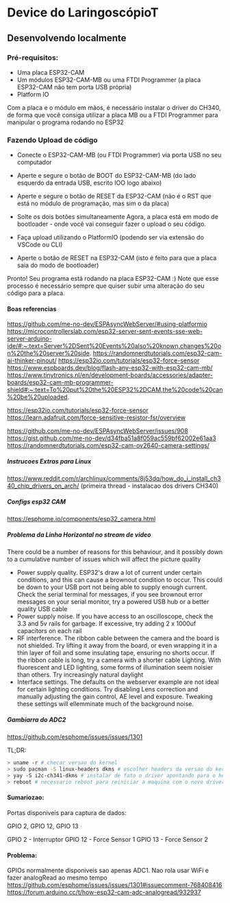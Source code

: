 # Device do LaringoscópioT

## Desenvolvendo localmente

### Pré-requisitos:


- Uma placa ESP32-CAM
- Um módulos ESP32-CAM-MB ou uma FTDI Programmer (a placa ESP32-CAM não tem porta USB própria)
- Platform IO

Com a placa e o módulo em mãos, é necessário instalar o driver do CH340, de forma que você consiga utilizar a placa MB ou a FTDI Programmer para manipular o programa rodando no ESP32


### Fazendo Upload de código

- Conecte o ESP32-CAM-MB (ou FTDI Programmer) via porta USB no seu computador
- Aperte e segure o botão de BOOT do ESP32-CAM-MB (do lado esquerdo da entrada USB, escrito IOO logo abaixo)
- Aperte e segure o botão de RESET da ESP32-CAM (não é o RST que está no módulo de programação, mas sim o da placa)
- Solte os dois botões simultaneamente
Agora, a placa está em modo de bootloader - onde você vai conseguir fazer o upload o seu código.

- Faça upload utilizando o PlatformIO (podendo ser via extensão do VSCode ou CLI)
- Aperte o botão de RESET na ESP32-CAM (isto é feito para que a placa saia do modo de bootloader)

Pronto! Seu programa está rodando na placa ESP32-CAM :)
Note que esse processo é necessário sempre que quiser subir uma alteração do seu código para a placa.

#### Boas referencias

<!-- PIO, ESP32CAM e outras coisas -->
https://github.com/me-no-dev/ESPAsyncWebServer/#using-platformio
https://microcontrollerslab.com/esp32-server-sent-events-sse-web-server-arduino-ide/#:~:text=Server%2DSent%20Events%20also%20known,changes%20on%20the%20server%20side.
https://randomnerdtutorials.com/esp32-cam-ai-thinker-pinout/
https://esp32io.com/tutorials/esp32-force-sensor
https://www.espboards.dev/blog/flash-any-esp32-with-esp32-cam-mb/
https://www.tinytronics.nl/en/development-boards/accessories/adapter-boards/esp32-cam-mb-programmer-shield#:~:text=To%20put%20the%20ESP32%2DCAM,the%20code%20can%20be%20uploaded.

<!-- FSR -->
https://esp32io.com/tutorials/esp32-force-sensor
https://learn.adafruit.com/force-sensitive-resistor-fsr/overview

<!-- ESP32CAM - Streaming da Imagem com a Lib Async -->
https://github.com/me-no-dev/ESPAsyncWebServer/issues/908
https://gist.github.com/me-no-dev/d34fba51a8f059ac559bf62002e61aa3
https://randomnerdtutorials.com/esp32-cam-ov2640-camera-settings/

##### Instrucoes Extras para Linux
https://www.reddit.com/r/archlinux/comments/8j53dq/how_do_i_install_ch340_chip_drivers_on_arch/ (primeira thread - instalacao dos drivers CH340)

##### Configs esp32 CAM
https://esphome.io/components/esp32_camera.html

##### Problema da Linha Horizontal no stream de video

There could be a number of reasons for this behaviour, and it possibly down to a cumulative number of issues which will affect the picture quality
- Power supply quality. ESP32's draw a lot of current under certain conditions, and this can cause a brownout condition to occur. This could be down to your USB port not being able to supply enough current. Check the serial terminal for messages, if you see brownout error messages on your serial monitor, try a powered USB hub or a better quality USB cable
- Power supply noise. If you have access to an oscilloscope, check the 3.3 and 5v rails for garbage. If excessive, try adding 2 x 1000uf capacitors on each rail
- RF interference. The ribbon cable between the camera and the board is not shielded. Try lifting it away from the board, or even wrapping it in a thin layer of foil and some insulating tape, ensuring no shorts occur. If the ribbon cable is long, try a camera with a shorter cable
Lighting. With fluorescent and LED lighting, some forms of illumination seem noisier than others. Try increasingly natural daylight
- Interface settings. The defaults on the webserver example are not ideal for certain lighting conditions. Try disabling Lens correction and manually adjusting the gain control, AE level and exposure. Tweaking these settings will ellemminate much of the background noise.

##### Gambiarra do ADC2
https://github.com/esphome/issues/issues/1301

TL;DR: 
```sh
> uname -r # checar versao do kernel
> sudo pacman -S linux-headers dkms # escolher headers da versao do kernel 
> yay -S i2c-ch341-dkms # instalar de fato o driver apontando para o header do kernel atual
> reboot # necessario reboot para reiniciar a maquina com o novo driver
``` 

#### Sumariozao:

Portas disponiveis para captura de dados:

GPIO 2, GPIO 12, GPIO 13

GPIO 2 - Interruptor
GPIO 12 - Force Sensor 1
GPIO 13 - Force Sensor 2

#### Problema:

GPIOs normalmente disponiveis sao apenas ADC1. Nao rola usar WiFi e fazer analogRead ao mesmo tempo
https://github.com/esphome/issues/issues/1301#issuecomment-768408416
https://forum.arduino.cc/t/how-esp32-cam-adc-analogread/932937

